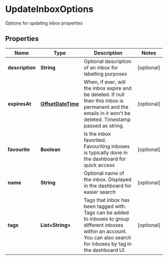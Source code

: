 

# UpdateInboxOptions

Options for updating inbox properties
## Properties

Name | Type | Description | Notes
------------ | ------------- | ------------- | -------------
**description** | **String** | Optional description of an inbox for labelling purposes |  [optional]
**expiresAt** | [**OffsetDateTime**](OffsetDateTime.md) | When, if ever, will the inbox expire and be deleted. If null then this inbox is permanent and the emails in it won&#39;t be deleted. Timestamp passed as string. |  [optional]
**favourite** | **Boolean** | Is the inbox favorited. Favouriting inboxes is typically done in the dashboard for quick access |  [optional]
**name** | **String** | Optional name of the inbox. Displayed in the dashboard for easier search |  [optional]
**tags** | **List&lt;String&gt;** | Tags that inbox has been tagged with. Tags can be added to inboxes to group different inboxes within an account. You can also search for inboxes by tag in the dashboard UI. |  [optional]



